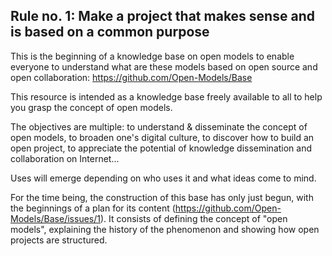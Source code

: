 ## Rule no. 1: Make a project that makes sense and is based on a common purpose

This is the beginning of a knowledge base on open models to enable everyone to understand what are these models based on open source and open collaboration: https://github.com/Open-Models/Base

This resource is intended as a knowledge base freely available to all to help you grasp the concept of open models.

The objectives are multiple: to understand & disseminate the concept of open models, to broaden one's digital culture, to discover how to build an open project, to appreciate the potential of knowledge dissemination and collaboration on Internet...

Uses will emerge depending on who uses it and what ideas come to mind.

For the time being, the construction of this base has only just begun, with the beginnings of a plan for its content (https://github.com/Open-Models/Base/issues/1). It consists of defining the concept of "open models", explaining the history of the phenomenon and showing how open projects are structured.
